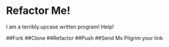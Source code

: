 # Refactor Me!
I am a terribly.upcase written program! Help!

##Fork
##Clone
##Refactor
##Push
##Send Ms Pilgrim your link
